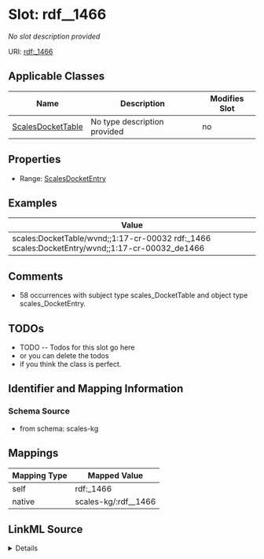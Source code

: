 

# Slot: rdf__1466


_No slot description provided_





URI: [rdf:_1466](http://www.w3.org/1999/02/22-rdf-syntax-ns#_1466)



<!-- no inheritance hierarchy -->





## Applicable Classes

| Name | Description | Modifies Slot |
| --- | --- | --- |
| [ScalesDocketTable](../classes/ScalesDocketTable.md) | No type description provided |  no  |







## Properties

* Range: [ScalesDocketEntry](../classes/ScalesDocketEntry.md)






## Examples

| Value |
| --- |
| scales:DocketTable/wvnd;;1:17-cr-00032 rdf:_1466 scales:DocketEntry/wvnd;;1:17-cr-00032_de1466 |

## Comments

* 58 occurrences with subject type scales_DocketTable and object type scales_DocketEntry.

## TODOs

* TODO -- Todos for this slot go here
* or you can delete the todos
* if you think the class is perfect.

## Identifier and Mapping Information







### Schema Source


* from schema: scales-kg




## Mappings

| Mapping Type | Mapped Value |
| ---  | ---  |
| self | rdf:_1466 |
| native | scales-kg/:rdf__1466 |




## LinkML Source

<details>
```yaml
name: rdf__1466
description: No slot description provided
todos:
- TODO -- Todos for this slot go here
- or you can delete the todos
- if you think the class is perfect.
comments:
- 58 occurrences with subject type scales_DocketTable and object type scales_DocketEntry.
examples:
- value: scales:DocketTable/wvnd;;1:17-cr-00032 rdf:_1466 scales:DocketEntry/wvnd;;1:17-cr-00032_de1466
from_schema: scales-kg
rank: 1000
slot_uri: rdf:_1466
alias: rdf__1466
domain_of:
- scales_DocketTable
range: scales_DocketEntry

```
</details>